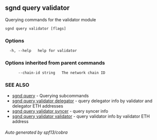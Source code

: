 ## sgnd query validator

Querying commands for the validator module

```
sgnd query validator [flags]
```

### Options

```
  -h, --help   help for validator
```

### Options inherited from parent commands

```
      --chain-id string   The network chain ID
```

### SEE ALSO

* [sgnd query](sgnd_query.md)	 - Querying subcommands
* [sgnd query validator delegator](sgnd_query_validator_delegator.md)	 - query delegator info by validator and delegator ETH addresses
* [sgnd query validator syncer](sgnd_query_validator_syncer.md)	 - query syncer info
* [sgnd query validator validator](sgnd_query_validator_validator.md)	 - query validator info by validator ETH address

###### Auto generated by spf13/cobra
